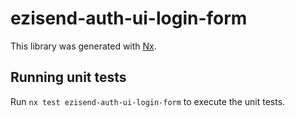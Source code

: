 # ezisend-auth-ui-login-form

This library was generated with [Nx](https://nx.dev).

## Running unit tests

Run `nx test ezisend-auth-ui-login-form` to execute the unit tests.
